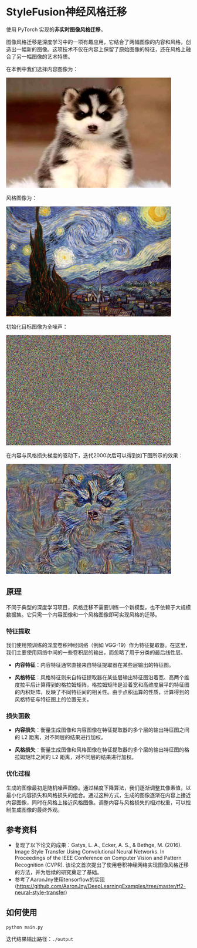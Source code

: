 # StyleFusion神经风格迁移

使用 PyTorch 实现的**非实时图像风格迁移**。

图像风格迁移是深度学习中的一项有趣应用，它结合了两幅图像的内容和风格，创造出一幅新的图像。这项技术不仅在内容上保留了原始图像的特征，还在风格上融合了另一幅图像的艺术特质。

在本例中我们选择内容图像为：

<img src="data/content.jpg" width=450 height=300 alt="content image">

风格图像为：

<img src="data/style.jpg" width=450 height=300 alt="style image">

初始化目标图像为全噪声：

<img src="assets/noise.jpg" width=450 height=300 alt="initial noise image">

在内容与风格损失梯度的驱动下，迭代2000次后可以得到如下图所示的效果：

<img src="assets/generated_20.jpg" width=450 height=300 alt="iter2000 result">

## 原理

不同于典型的深度学习项目，风格迁移不需要训练一个新模型，也不依赖于大规模数据集。它只需一个内容图像和一个风格图像即可实现风格的迁移。

### 特征提取

我们使用预训练的深度卷积神经网络（例如 VGG-19）作为特征提取器。在这里，我们主要使用网络中间的一些卷积层的输出，而忽略了用于分类的最后线性层。

- **内容特征**：内容特征通常直接来自特征提取器在某些层输出的特征图。

- **风格特征**：风格特征则来自特征提取器在某些层输出特征图沿着宽、高两个维度拉平后计算得到的格拉姆矩阵，格拉姆矩阵是沿着宽和高维度展平的特征图的内积矩阵，反映了不同特征间的相关性。由于点积运算的性质，计算得到的风格特征与特征图上的位置无关。

### 损失函数

- **内容损失**：衡量生成图像和内容图像在特征提取器的多个层的输出特征图之间的 L2 距离，对不同层的结果进行加权。

- **风格损失**：衡量生成图像和风格图像在特征提取器的多个层的输出特征图的格拉姆矩阵之间的 L2 距离，对不同层的结果进行加权。

### 优化过程

生成的图像最初是随机噪声图像。通过梯度下降算法，我们逐渐调整其像素值，以最小化内容损失和风格损失的组合。通过这种方式，生成的图像逐渐在内容上接近内容图像，同时在风格上接近风格图像。调整内容与风格损失的相对权重，可以控制生成图像的最终外观。

## 参考资料
- 复现了以下论文的成果：Gatys, L. A., Ecker, A. S., & Bethge, M. (2016). Image Style Transfer Using Convolutional Neural Networks. In Proceedings of the IEEE Conference on Computer Vision and Pattern Recognition (CVPR).
该论文首次提出了使用卷积神经网络实现图像风格迁移的方法，并为后续的研究奠定了基础。
- 参考了AaronJny使用tensorflow的实现(https://github.com/AaronJny/DeepLearningExamples/tree/master/tf2-neural-style-transfer)
## 如何使用
`python main.py`

迭代结果输出路径：`./output`
